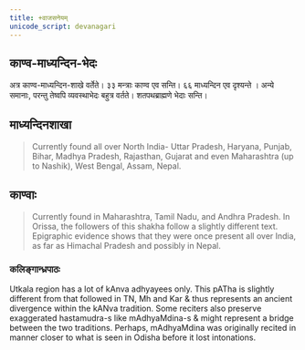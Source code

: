 ```yaml
---
title: +वाजसनेयम् 
unicode_script: devanagari  
---
```


## काण्व-माध्यन्दिन-भेदः
अत्र काण्व-माध्यन्दिन-शाखे वर्तेते। ३३ मन्त्राः काण्व एव सन्ति। ६६ माध्यन्दिन एव दृश्यन्ते । अन्ये समानाः, परन्तु तेष्वपि व्यवस्थाभेदः बहुत्र वर्तते। शतपथब्राह्मणे भेदाः सन्ति।

## माध्यन्दिनशाखा
> Currently found all over North India- Uttar Pradesh, Haryana, Punjab, Bihar, Madhya Pradesh, Rajasthan, Gujarat and even Maharashtra (up to Nashik), West Bengal, Assam, Nepal.

## काण्वाः
> Currently found in Maharashtra, Tamil Nadu, and Andhra Pradesh. In Orissa, the followers of this shakha follow a slightly different text. Epigraphic evidence shows that they were once present all over India, as far as Himachal Pradesh and possibly in Nepal.

### कलिङ्गान्ध्रपाठः
Utkala region has a lot of kAnva adhyayees only. This pATha is slightly different from that followed in TN, Mh and Kar & thus represents an ancient divergence within the kANva tradition. Some reciters also preserve exaggerated hastamudra-s like mAdhyaMdina-s & might represent a bridge between the two traditions. Perhaps, mAdhyaMdina was originally recited in manner closer to what is seen in Odisha before it lost intonations.
